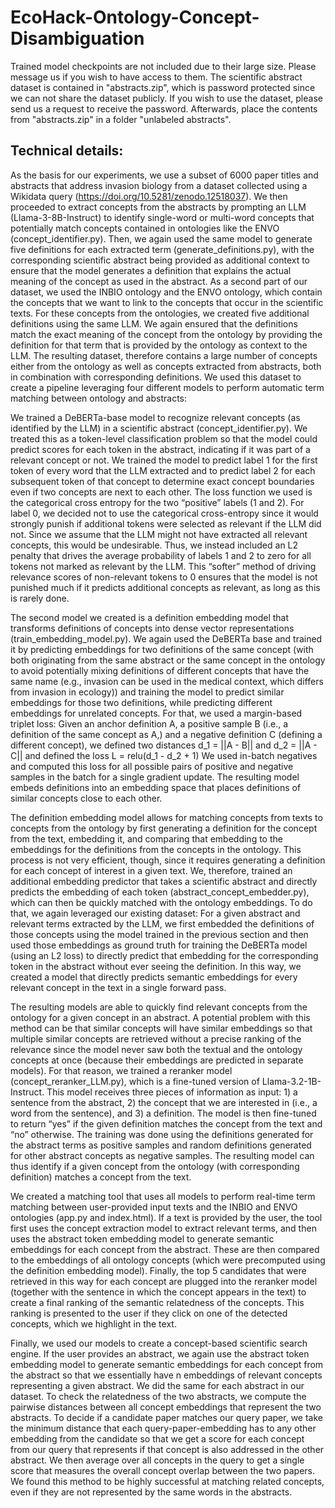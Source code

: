 # EcoHack-Ontology-Concept-Disambiguation

Trained model checkpoints are not included due to their large size. Please message us if you wish to have access to them.
The scientific abstract dataset is contained in "abstracts.zip", which is password protected since we can not share the dataset publicly. If you wish to use the dataset, please send us a request to receive the password. Afterwards, place the contents from "abstracts.zip" in a folder "unlabeled abstracts".


## Technical details:

As the basis for our experiments, we use a subset of 6000 paper titles and abstracts that address invasion biology from a dataset collected using a Wikidata query (https://doi.org/10.5281/zenodo.12518037). We then proceeded to extract concepts from the abstracts by prompting an LLM (Llama-3-8B-Instruct) to identify single-word or multi-word concepts that potentially match concepts contained in ontologies like the ENVO (concept_identifier.py). Then, we again used the same model to generate five definitions for each extracted term (generate_definitions.py), with the corresponding scientific abstract being provided as additional context to ensure that the model generates a definition that explains the actual meaning of the concept as used in the abstract.
As a second part of our dataset, we used the INBIO ontology and the ENVO ontology, which contain the concepts that we want to link to the concepts that occur in the scientific texts. For these concepts from the ontologies, we created five additional definitions using the same LLM. We again ensured that the definitions match the exact meaning of the concept from the ontology by providing the definition for that term that is provided by the ontology as context to the LLM.
The resulting dataset, therefore contains a large number of concepts either from the ontology as well as concepts extracted from abstracts, both in combination with corresponding definitions. We used this dataset to create a pipeline leveraging four different models to perform automatic term matching between ontology and abstracts:

We trained a DeBERTa-base model to recognize relevant concepts (as identified by the LLM) in a scientific abstract (concept_identifier.py). We treated this as a token-level classification problem so that the model could predict scores for each token in the abstract, indicating if it was part of a relevant concept or not. We trained the model to predict label 1 for the first token of every word that the LLM extracted and to predict label 2 for each subsequent token of that concept to determine exact concept boundaries even if two concepts are next to each other. The loss function we used is the categorical cross entropy for the two “positive” labels (1 and 2). For label 0, we decided not to use the categorical cross-entropy since it would strongly punish if additional tokens were selected as relevant if the LLM did not. Since we assume that the LLM might not have extracted all relevant concepts, this would be undesirable. Thus, we instead included an L2 penalty that drives the average probability of labels 1 and 2 to zero for all tokens not marked as relevant by the LLM. This “softer” method of driving relevance scores of non-relevant tokens to 0 ensures that the model is not punished much if it predicts additional concepts as relevant, as long as this is rarely done.

The second model we created is a definition embedding model that transforms definitions of concepts into dense vector representations (train_embedding_model.py). We again used the DeBERTa base and trained it by predicting embeddings for two definitions of the same concept (with both originating from the same abstract or the same concept in the ontology to avoid potentially mixing definitions of different concepts that have the same name (e.g., invasion can be used in the medical context, which differs from invasion in ecology)) and training the model to predict similar embeddings for those two definitions, while predicting different embeddings for unrelated concepts. For that, we used a margin-based triplet loss: Given an anchor definition A, a positive sample B (i.e., a definition of the same concept as A,) and a negative definition C (defining a different concept), we defined two distances d_1 = ||A - B|| and d_2 = ||A - C|| and defined the loss L = relu(d_1 - d_2 + 1)
We used in-batch negatives and computed this loss for all possible pairs of positive and negative samples in the batch for a single gradient update. The resulting model embeds definitions into an embedding space that places definitions of similar concepts close to each other.

The definition embedding model allows for matching concepts from texts to concepts from the ontology by first generating a definition for the concept from the text, embedding it, and comparing that embedding to the embeddings for the definitions from the concepts in the ontology. This process is not very efficient, though, since it requires generating a definition for each concept of interest in a given text. We, therefore, trained an additional embedding predictor that takes a scientific abstract and directly predicts the embedding of each token (abstract_concept_embedder.py), which can then be quickly matched with the ontology embeddings. To do that, we again leveraged our existing dataset: For a given abstract and relevant terms extracted by the LLM, we first embedded the definitions of those concepts using the model trained in the previous section and then used those embeddings as ground truth for training the DeBERTa model (using an L2 loss) to directly predict that embedding for the corresponding token in the abstract without ever seeing the definition. In this way, we created a model that directly predicts semantic embeddings for every relevant concept in the text in a single forward pass.

The resulting models are able to quickly find relevant concepts from the ontology for a given concept in an abstract. A potential problem with this method can be that similar concepts will have similar embeddings so that multiple similar concepts are retrieved without a precise ranking of the relevance since the model never saw both the textual and the ontology concepts at once (because their embeddings are predicted in separate models). For that reason, we trained a reranker model (concept_reranker_LLM.py), which is a fine-tuned version of Llama-3.2-1B-Instruct. This model receives three pieces of information as input: 1) a sentence from the abstract, 2) the concept that we are interested in (i.e., a word from the sentence), and 3) a definition. The model is then fine-tuned to return “yes” if the given definition matches the concept from the text and “no” otherwise. The training was done using the definitions generated for the abstract terms as positive samples and random definitions generated for other abstract concepts as negative samples. The resulting model can thus identify if a given concept from the ontology (with corresponding definition) matches a concept from the text.

We created a matching tool that uses all models to perform real-time term matching between user-provided input texts and the INBIO and ENVO ontologies (app.py and index.html). If a text is provided by the user, the tool first uses the concept extraction model to extract relevant terms, and then uses the abstract token embedding model to generate semantic embeddings for each concept from the abstract. These are then compared to the embeddings of all ontology concepts (which were precomputed using the definition embedding model). Finally, the top 5 candidates that were retrieved in this way for each concept are plugged into the reranker model (together with the sentence in which the concept appears in the text) to create a final ranking of the semantic relatedness of the concepts. This ranking is presented to the user if they click on one of the detected concepts, which we highlight in the text.

Finally, we used our models to create a concept-based scientific search engine. If the user provides an abstract, we again use the abstract token embedding model to generate semantic embeddings for each concept from the abstract so that we essentially have n embeddings of relevant concepts representing a given abstract. We did the same for each abstract in our dataset. To check the relatedness of the two abstracts, we compute the pairwise distances between all concept embeddings that represent the two abstracts. To decide if a candidate paper matches our query paper, we take the minimum distance that each query-paper-embedding has to any other embedding from the candidate so that we get a score for each concept from our query that represents if that concept is also addressed in the other abstract. We then average over all concepts in the query to get a single score that measures the overall concept overlap between the two papers. We found this method to be highly successful at matching related concepts, even if they are not represented by the same words in the abstracts.
